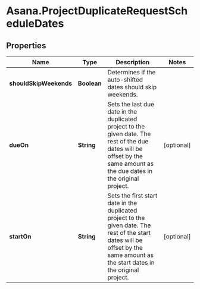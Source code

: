 # Asana.ProjectDuplicateRequestScheduleDates

## Properties

Name | Type | Description | Notes
------------ | ------------- | ------------- | -------------
**shouldSkipWeekends** | **Boolean** | Determines if the auto-shifted dates should skip weekends. | 
**dueOn** | **String** | Sets the last due date in the duplicated project to the given date. The rest of the due dates will be offset by the same amount as the due dates in the original project. | [optional] 
**startOn** | **String** | Sets the first start date in the duplicated project to the given date. The rest of the start dates will be offset by the same amount as the start dates in the original project. | [optional] 


